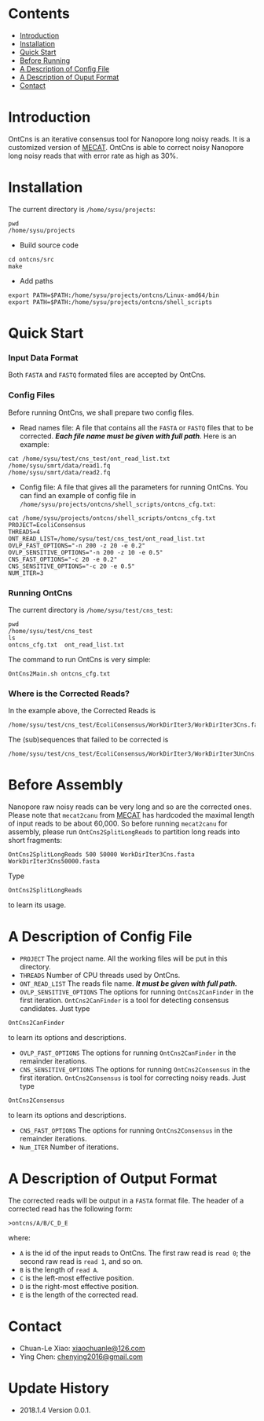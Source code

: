 # </a> Contents
* [Introduction](#S-introduction)
* [Installation](#S-installation)
* [Quick Start](#S-quick-start)
* [Before Running](#S-before-running)
* [A Description of Config File](#S-desc-config-file)
* [A Description of Ouput Format](#S-desc-output-format)
* [Contact](#S-contact)

# <a name="S-introduction"></a> Introduction
OntCns is an iterative consensus tool for Nanopore long noisy reads. It is a customized version of [MECAT](https://github.com/xiaochuanle/MECAT). OntCns is able to correct noisy Nanopore long noisy reads that with error rate as high as 30%.

# <a name="S-installation"></a> Installation
The current directory is `/home/sysu/projects`:
``` shell
pwd
/home/sysu/projects
```

* Build source code
``` shell
cd ontcns/src
make
```

* Add paths
``` shell
export PATH=$PATH:/home/sysu/projects/ontcns/Linux-amd64/bin
export PATH=$PATH:/home/sysu/projects/ontcns/shell_scripts
```

# <a name="S-quick-start"></a> Quick Start
### Input Data Format
Both `FASTA` and `FASTQ` formated files are accepted by OntCns.

### Config Files
Before running OntCns, we shall prepare two config files.
* Read names file: A file that contains all the `FASTA` or `FASTQ` files that to be corrected. ***Each file name must be given with full path***. Here is an example:
``` shell
cat /home/sysu/test/cns_test/ont_read_list.txt
/home/sysu/smrt/data/read1.fq
/home/sysu/smrt/data/read2.fq
```
* Config file: A file that gives all the parameters for running OntCns. You can find an example of config file in `/home/sysu/projects/ontcns/shell_scripts/ontcns_cfg.txt`:
``` shell
cat /home/sysu/projects/ontcns/shell_scripts/ontcns_cfg.txt
PROJECT=EcoliConsensus
THREADS=4
ONT_READ_LIST=/home/sysu/test/cns_test/ont_read_list.txt
OVLP_FAST_OPTIONS="-n 200 -z 20 -e 0.2"
OVLP_SENSITIVE_OPTIONS="-n 200 -z 10 -e 0.5"
CNS_FAST_OPTIONS="-c 20 -e 0.2"
CNS_SENSITIVE_OPTIONS="-c 20 -e 0.5"
NUM_ITER=3
```

### Running OntCns
The current directory is `/home/sysu/test/cns_test`:
``` shell
pwd
/home/sysu/test/cns_test
ls
ontcns_cfg.txt  ont_read_list.txt
```
The command to run OntCns is very simple:
``` shell
OntCns2Main.sh ontcns_cfg.txt
```

### Where is the Corrected Reads?
In the example above, the Corrected Reads is
``` shell
/home/sysu/test/cns_test/EcoliConsensus/WorkDirIter3/WorkDirIter3Cns.fasta
```
The (sub)sequences that failed to be corrected is
``` shell
/home/sysu/test/cns_test/EcoliConsensus/WorkDirIter3/WorkDirIter3UnCns.fasta
```

# <a name="S-before-running"></a> Before Assembly 
Nanopore raw noisy reads can be very long and so are the corrected ones. Please note that `mecat2canu` from [MECAT](https://github.com/xiaochuanle/MECAT) has hardcoded the maximal length of input reads to be about 60,000. So before running `mecat2canu` for assembly, please run `OntCns2SplitLongReads` to partition long reads into short fragments:
``` shell
OntCns2SplitLongReads 500 50000 WorkDirIter3Cns.fasta WorkDirIter3Cns50000.fasta
```
Type
``` shell
OntCns2SplitLongReads
```
to learn its usage.

# <a name="S-desc-config-file"></a> A Description of Config File
* `PROJECT` The project name. All the working files will be put in this directory.
* `THREADS` Number of CPU threads used by OntCns.
* `ONT_READ_LIST` The reads file name. ***It must be given with full path.***
* `OVLP_SENSITIVE_OPTIONS` The options for running `OntCns2CanFinder` in the first iteration. `OntCns2CanFinder` is a tool for detecting consensus candidates. Just type
``` shell
OntCns2CanFinder
```
to learn its options and descriptions.
* `OVLP_FAST_OPTIONS` The options for running `OntCns2CanFinder` in the remainder iterations.
* `CNS_SENSITIVE_OPTIONS` The options for running `OntCns2Consensus` in the first iteration. `OntCns2Consensus` is tool for correcting noisy reads. Just type
``` shell
OntCns2Consensus
```
to learn its options and descriptions.
* `CNS_FAST_OPTIONS` The options for running `OntCns2Consensus` in the remainder iterations.
* `Num_ITER` Number of iterations.

# <a name="S-desc-output-format"></a> A Description of Output Format
The corrected reads will be output in a `FASTA` format file. The header of a corrected read has the following form:
``` shell
>ontcns/A/B/C_D_E
```
where:
* `A` is the id of the input reads to OntCns. The first raw read is `read 0`; the second raw read is `read 1`, and so on.
* `B` is the length of `read A`.
* `C` is the left-most effective position.
*  `D` is the right-most effective position.
*  `E` is the length of the corrected read.

# <a name="S-contact"></a> Contact
* Chuan-Le Xiao: xiaochuanle@126.com
* Ying Chen: chenying2016@gmail.com

# <a name="S-update-history"></a> Update History
* 2018.1.4 Version 0.0.1.
